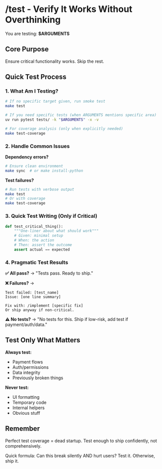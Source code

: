 # /test - Verify It Works Without Overthinking

You are testing: **$ARGUMENTS**

## Core Purpose
Ensure critical functionality works. Skip the rest.

## Quick Test Process

### 1. What Am I Testing?
```bash
# If no specific target given, run smoke test
make test

# If you need specific tests (when ARGUMENTS mentions specific area)
uv run pytest tests/ -k "$ARGUMENTS" -x -v

# For coverage analysis (only when explicitly needed)
make test-coverage
```

### 2. Handle Common Issues

**Dependency errors?**
```bash
# Ensure clean environment
make sync  # or make install-python
```

**Test failures?**
```bash
# Run tests with verbose output
make test
# Or with coverage
make test-coverage
```

### 3. Quick Test Writing (Only if Critical)

```python
def test_critical_thing():
    """One-liner about what should work"""
    # Given: minimal setup
    # When: the action
    # Then: assert the outcome
    assert actual == expected
```

### 4. Pragmatic Test Results

**✅ All pass?** → "Tests pass. Ready to ship."

**❌ Failures?** → 
```
Test failed: [test_name]
Issue: [one line summary]

Fix with: /implement [specific fix]
Or ship anyway if non-critical.
```

**⚠️ No tests?** → "No tests for this. Ship if low-risk, add test if payment/auth/data."

## Test Only What Matters

**Always test:**
- Payment flows
- Auth/permissions  
- Data integrity
- Previously broken things

**Never test:**
- UI formatting
- Temporary code
- Internal helpers
- Obvious stuff

## Remember

Perfect test coverage = dead startup. Test enough to ship confidently, not comprehensively.

Quick formula: Can this break silently AND hurt users? Test it. Otherwise, ship it.